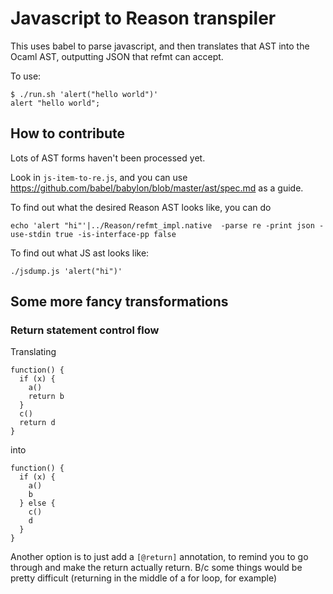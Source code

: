 # Javascript to Reason transpiler

This uses babel to parse javascript, and then translates that AST into the
Ocaml AST, outputting JSON that refmt can accept.

To use:

```
$ ./run.sh 'alert("hello world")'
alert "hello world";
```

## How to contribute
Lots of AST forms haven't been processed yet.

Look in `js-item-to-re.js`, and you can use
https://github.com/babel/babylon/blob/master/ast/spec.md as a guide.

To find out what the desired Reason AST looks like, you can do
```
echo 'alert "hi"'|../Reason/refmt_impl.native  -parse re -print json -use-stdin true -is-interface-pp false
```

To find out what JS ast looks like:
```
./jsdump.js 'alert("hi")'
```

## Some more fancy transformations

### Return statement control flow
Translating
```
function() {
  if (x) {
    a()
    return b
  }
  c()
  return d
}
```
into
```
function() {
  if (x) {
    a()
    b
  } else {
    c()
    d
  }
}
```

Another option is to just add a `[@return]` annotation, to remind you to go
through and make the return actually return. B/c some things would be pretty
difficult (returning in the middle of a for loop, for example)
